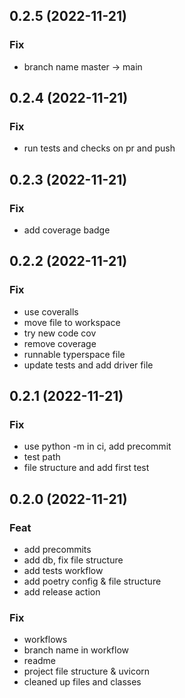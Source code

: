 ## 0.2.5 (2022-11-21)

### Fix

- branch name master -> main

## 0.2.4 (2022-11-21)

### Fix

- run tests and checks on pr and push

## 0.2.3 (2022-11-21)

### Fix

- add coverage badge

## 0.2.2 (2022-11-21)

### Fix

- use coveralls
- move file to workspace
- try new code cov
- remove coverage
- runnable typerspace file
- update tests and add driver file

## 0.2.1 (2022-11-21)

### Fix

- use python -m in ci, add precommit
- test path
- file structure and add first test

## 0.2.0 (2022-11-21)

### Feat

- add precommits
- add db, fix file structure
- add tests workflow
- add poetry config & file structure
- add release action

### Fix

- workflows
- branch name in workflow
- readme
- project file structure & uvicorn
- cleaned up files and classes
